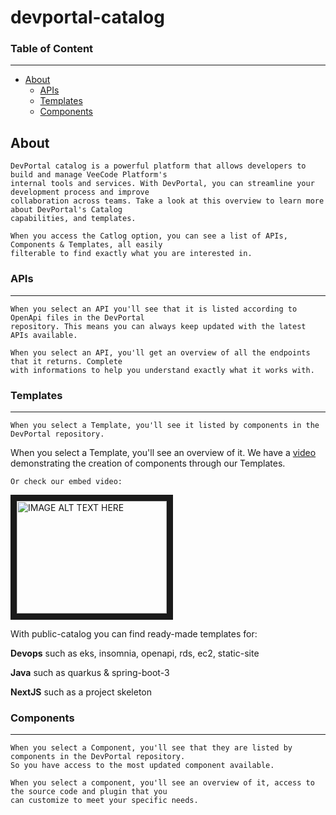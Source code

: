 # devportal-catalog

### Table of Content
------------
- [About](#about)    
  - [APIs](#api)
  - [Templates](#templates)
  - [Components](#components)

## About 

    DevPortal catalog is a powerful platform that allows developers to build and manage VeeCode Platform's 
    internal tools and services. With DevPortal, you can streamline your development process and improve 
    collaboration across teams. Take a look at this overview to learn more about DevPortal's Catalog 
    capabilities, and templates.
    
    When you access the Catlog option, you can see a list of APIs, Components & Templates, all easily 
    filterable to find exactly what you are interested in.
    
### APIs
---------

    When you select an API you'll see that it is listed according to OpenApi files in the DevPortal 
    repository. This means you can always keep updated with the latest APIs available. 
    
    When you select an API, you'll get an overview of all the endpoints that it returns. Complete 
    with informations to help you understand exactly what it works with.
    
### Templates
--------------

    When you select a Template, you'll see it listed by components in the DevPortal repository.
    
   When you select a Template, you'll see an overview of it. We have a [video](https://www.youtube.com/watch?v=2KX8fFaoIAk) 
   demonstrating the creation of components through our Templates.
   
    Or check our embed video:
   
   <a href="http://www.youtube.com/watch?feature=player_embedded&v=2KX8fFaoIAk" target="_blank">
  <img src="http://img.youtube.com/vi/2KX8fFaoIAk/0.jpg" alt="IMAGE ALT TEXT HERE" width="240" height="180" border="10" /></a>
   
   With public-catalog you can find ready-made templates for:
   
   **Devops** such as eks, insomnia, openapi, rds, ec2, static-site

   **Java** such as quarkus & spring-boot-3

   **NextJS** such as a project skeleton
   
### Components
-----------

    When you select a Component, you'll see that they are listed by components in the DevPortal repository.
    So you have access to the most updated component available.
   
    When you select a component, you'll see an overview of it, access to the source code and plugin that you 
    can customize to meet your specific needs.
    
    

